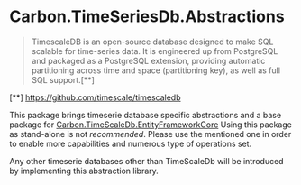 ﻿# Carbon.TimeSeriesDb.Abstractions

> TimescaleDB is an open-source database designed to make SQL scalable for time-series data. 
> It is engineered up from PostgreSQL and packaged as a PostgreSQL extension, 
> providing automatic partitioning across time and space (partitioning key), as well as full SQL support.[**]

[**] https://github.com/timescale/timescaledb

This package brings timeserie database specific abstractions and a base package for [Carbon.TimeScaleDb.EntityFrameworkCore](../Carbon.TimeScaleDb.EntityFrameworkCore/README.md) 
Using this package as stand-alone is not *recommended*. Please use the mentioned one in order to enable more capabilities and numerous type of operations set.

Any other timeserie databases other than TimeScaleDb will be introduced by implementing this abstraction library.
